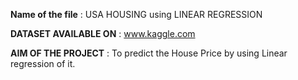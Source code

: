 **Name of the file** : USA HOUSING using LINEAR REGRESSION

**DATASET AVAILABLE ON** : www.kaggle.com

**AIM OF THE PROJECT** : To predict the House Price by using Linear regression of it.
